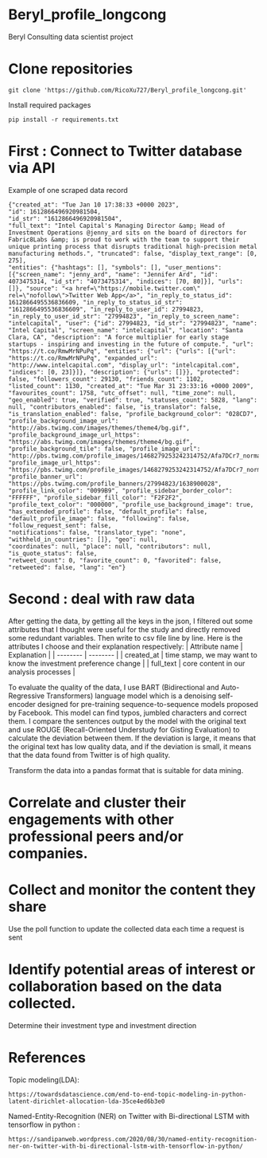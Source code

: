 # Beryl_profile_longcong
Beryl Consulting data scientist project


# Clone repositories

```
git clone 'https://github.com/RicoXu727/Beryl_profile_longcong.git'
```

Install required packages
```
pip install -r requirements.txt
```

# First : Connect to Twitter database via API

Example of one scraped data record
```
{"created_at": "Tue Jan 10 17:38:33 +0000 2023", 
"id": 1612866496920981504, 
"id_str": "1612866496920981504", 
"full_text": "Intel Capital's Managing Director &amp; Head of Investment Operations @jenny_ard sits on the board of directors for Fabric8Labs &amp; is proud to work with the team to support their unique printing process that disrupts traditional high-precision metal manufacturing methods.", "truncated": false, "display_text_range": [0, 275], 
"entities": {"hashtags": [], "symbols": [], "user_mentions": [{"screen_name": "jenny_ard", "name": "Jennifer Ard", "id": 4073475314, "id_str": "4073475314", "indices": [70, 80]}], "urls": []}, "source": "<a href=\"https://mobile.twitter.com\" rel=\"nofollow\">Twitter Web App</a>", "in_reply_to_status_id": 1612866495536836609, "in_reply_to_status_id_str": "1612866495536836609", "in_reply_to_user_id": 27994823, "in_reply_to_user_id_str": "27994823", "in_reply_to_screen_name": "intelcapital", "user": {"id": 27994823, "id_str": "27994823", "name": "Intel Capital", "screen_name": "intelcapital", "location": "Santa Clara, CA", "description": "A force multiplier for early stage startups - inspiring and investing in the future of compute.", "url": "https://t.co/RmwMrNPuPq", "entities": {"url": {"urls": [{"url": "https://t.co/RmwMrNPuPq", "expanded_url": "http://www.intelcapital.com", "display_url": "intelcapital.com", "indices": [0, 23]}]}, "description": {"urls": []}}, "protected": false, "followers_count": 29130, "friends_count": 1102, "listed_count": 1130, "created_at": "Tue Mar 31 23:33:16 +0000 2009", "favourites_count": 1758, "utc_offset": null, "time_zone": null, "geo_enabled": true, "verified": true, "statuses_count": 5828, "lang": null, "contributors_enabled": false, "is_translator": false, "is_translation_enabled": false, "profile_background_color": "028CD7", "profile_background_image_url": "http://abs.twimg.com/images/themes/theme4/bg.gif", "profile_background_image_url_https": "https://abs.twimg.com/images/themes/theme4/bg.gif", "profile_background_tile": false, "profile_image_url": "http://pbs.twimg.com/profile_images/1468279253242314752/Afa7DCr7_normal.jpg", 
"profile_image_url_https": "https://pbs.twimg.com/profile_images/1468279253242314752/Afa7DCr7_normal.jpg", 
"profile_banner_url": "https://pbs.twimg.com/profile_banners/27994823/1638900028", "profile_link_color": "0099B9", "profile_sidebar_border_color": "FFFFFF", "profile_sidebar_fill_color": "F2F2F2", "profile_text_color": "000000", "profile_use_background_image": true, "has_extended_profile": false, "default_profile": false, "default_profile_image": false, "following": false, "follow_request_sent": false, 
"notifications": false, "translator_type": "none", "withheld_in_countries": []}, "geo": null, 
"coordinates": null, "place": null, "contributors": null, "is_quote_status": false, 
"retweet_count": 0, "favorite_count": 0, "favorited": false, "retweeted": false, "lang": "en"}
```


# Second : deal with raw data

After getting the data, by getting all the keys in the json, I filtered out some attributes that I thought were useful for the study and directly removed some redundant variables. Then write to csv file line by line. Here is the attributes I choose and their explanation respectively:
| Attribute name | Explanation |
| -------- | -------- |
| created_at | time stamp, we may want to know the investment preference change |
| full_text | core content in our analysis processes |


To evaluate the quality of the data, I use BART (Bidirectional and Auto-Regressive Transformers) language model which is a denoising self-encoder designed for pre-training sequence-to-sequence models proposed by Facebook. This model can find typos, jumbled characters and correct them. I compare the sentences output by the model with the original text and use ROUGE (Recall-Oriented Understudy for Gisting Evaluation) to calculate the deviation between them. If the deviation is large, it means that the original text has low quality data, and if the deviation is small, it means that the data found from Twitter is of high quality.

Transform the data into a pandas format that is suitable for data mining. 

# Correlate and cluster their engagements with other professional peers and/or companies.



# Collect and monitor the content they share

Use the poll function to update the collected data each time a request is sent

# Identify potential areas of interest or collaboration based on the data collected. 

Determine their investment type and investment direction


# References

Topic modeling(LDA): 

```
https://towardsdatascience.com/end-to-end-topic-modeling-in-python-latent-dirichlet-allocation-lda-35ce4ed6b3e0
```

Named-Entity-Recognition (NER) on Twitter with Bi-directional LSTM with tensorflow in python : 

```
https://sandipanweb.wordpress.com/2020/08/30/named-entity-recognition-ner-on-twitter-with-bi-directional-lstm-with-tensorflow-in-python/
```